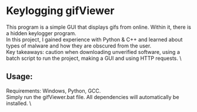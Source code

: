 # Keylogging gifViewer
This program is a simple GUI that displays gifs from online. Within it, there is a hidden keylogger program. \
In this project, I gained experience with Python & C++ and learned about types of malware and how they are obscured from the user. \
Key takeaways: caution when downloading unverified software, using a batch script to run the project, making a GUI and using HTTP requests. \

## Usage:
Requirements: Windows, Python, GCC. \
Simply run the gifViewer.bat file. All dependencies will automatically be installed. \
